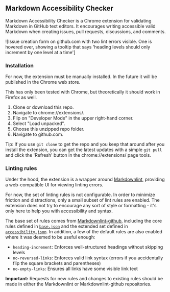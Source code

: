 ## Markdown Accessibility Checker

Markdown Accessibility Checker is a Chrome extension for validating Markdown in GitHub text editors. It encourages writing accessible valid Markdown when creating issues, pull requests, discussions, and comments.

![Issue creation form on github.com with two lint errors visible. One is hovered over, showing a tooltip that says 'heading levels should only increment by one level at a time']

### Installation

For now, the extension must be manually installed. In the future it will be published in the Chrome web store.

This has only been tested with Chrome, but theoretically it should work in Firefox as well.

1. Clone or download this repo.
2. Navigate to chrome://extensions/.
3. Flip on "Developer Mode" in the upper right-hand corner.
4. Select "Load unpacked".
5. Choose this unzipped repo folder.
6. Navigate to github.com.

Tip: If you use `git clone` to get the repo and you keep that around after you install the extension, you can get the latest updates with a simple `git pull` and click the 'Refresh' button in the chrome://extensions/ page tools.

### Linting rules

Under the hood, the extension is a wrapper around [Markdownlint](https://github.com/markdownlint/markdownlint), providing a web-compatible UI for viewing linting errors.

For now, the set of linting rules is not configurable. In order to minimize friction and distractions, only a small subset of lint rules are enabled. The extension does not try to encourage any sort of style or formatting - it's only here to help you with accessibility and syntax.

The base set of rules comes from [Markdownlint-github](https://github.com/github/markdownlint-github), including the core rules defined in [`base.json`](https://github.com/github/markdownlint-github/blob/main/style/base.json) and the extended set defined in [`accessibility.json`](https://github.com/github/markdownlint-github/blob/main/style/accessibility.json). In addition, a few of the default rules are also enabled where it was deemed to be useful enough:

- `heading-increment`: Enforces well-structured headings without skipping levels
- `no-reversed-links`: Enforces valid link syntax (errors if you accidentally flip the square brackets and parentheses)
- `no-empty-links`: Ensures all links have some visible link text

**Important:** Requests for new rules and changes to existing rules should be made in either the Markdownlint or Markdownlint-github repositories.
